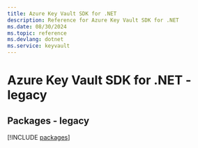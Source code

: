 ```yaml
---
title: Azure Key Vault SDK for .NET
description: Reference for Azure Key Vault SDK for .NET
ms.date: 08/30/2024
ms.topic: reference
ms.devlang: dotnet
ms.service: keyvault
---
```

# Azure Key Vault SDK for .NET - legacy
## Packages - legacy
[!INCLUDE [packages](key-vault-index.md)]